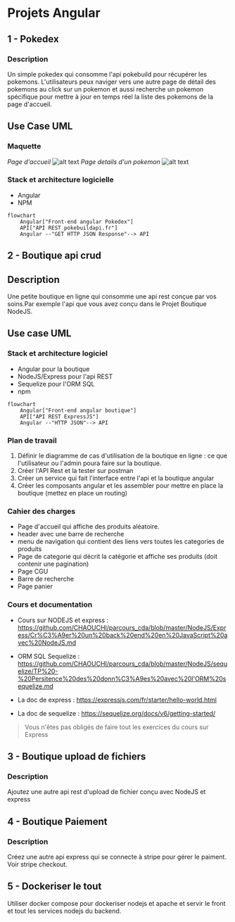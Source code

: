 # Projets Angular

## 1 - Pokedex
### Description
Un simple pokedex qui consomme l'api pokebuild pour récupérer les pokemons.
L'utilisateurs peux naviger vers une autre page de détail des pokemons au click sur un pokemon et aussi recherche un pokemon spécifique pour mettre à jour en temps réel la liste des pokemons de la page d'accueil.

## Use Case UML

### Maquette
*Page d'accueil*
![alt text](Pokedex(1).png)
*Page details d'un pokemon*
![alt text](Pokedex.png) 
### Stack et architecture logicielle
- Angular
- NPM
```mermaid
flowchart
    Angular["Front-end angular Pokedex"]
    API["API REST pokebuildapi.fr"]
    Angular --"GET HTTP JSON Response"--> API
```

## 2 - Boutique api crud
## Description
Une petite boutique en ligne qui consomme une api rest conçue par vos soins.Par exemple l'api que vous avez conçu dans le Projet Boutique NodeJS.

## Use case UML

### Stack et architecture logiciel

- Angular pour la boutique
- NodeJS/Express pour l'api REST
- Sequelize pour l'ORM SQL
- npm

```mermaid
flowchart
    Angular["Front-end angular boutique"]
    API["API REST ExpressJS"]
    Angular --"HTTP JSON"--> API
```

### Plan de travail
1. Définir le diagramme de cas d'utilisation de la boutique en ligne : ce que l'utilisateur ou l'admin poura faire sur la boutique.
2. Créer l'API Rest et la tester sur postman
3. Créer un service qui fait l'interface entre l'api et la boutique angular
4. Créer les composants angular et les assembler pour mettre en place la boutique (mettez en place un routing)

### Cahier des charges
- Page d'accueil qui affiche des produits aléatoire.
-  header avec une barre de recherche
-  menu de navigation qui contient des liens vers toutes les categories de produits
-  Page de categorie qui décrit la catégorie et affiche ses produits (doit contenir une pagination)
-  Page CGU
-  Barre de recherche
-  Page panier

### Cours et documentation
- Cours sur NODEJS et express : https://github.com/CHAOUCHI/parcours_cda/blob/master/NodeJS/Express/Cr%C3%A9er%20un%20back%20end%20en%20JavaScript%20avec%20NodeJS.md

- ORM SQL Sequelize : https://github.com/CHAOUCHI/parcours_cda/blob/master/NodeJS/sequelize/TP%20-%20Persitence%20des%20donn%C3%A9es%20avec%20l'ORM%20sequelize.md
- La doc de express : https://expressjs.com/fr/starter/hello-world.html
- La doc de sequelize : https://sequelize.org/docs/v6/getting-started/

> Vous n'êtes pas obligés de faire tout les exercices du cours sur Express

## 3 - Boutique upload de fichiers
### Description
Ajoutez une autre api rest d'upload de fichier conçu avec NodeJS et express

## 4 - Boutique Paiement
### Description
Créez une autre api express qui se connecte à stripe pour gérer le paiment.
Voir stripe checkout.

## 5 - Dockeriser le tout
Utiliser docker compose pour dockeriser nodejs et apache et servir le front et tout les services nodejs du backend.
